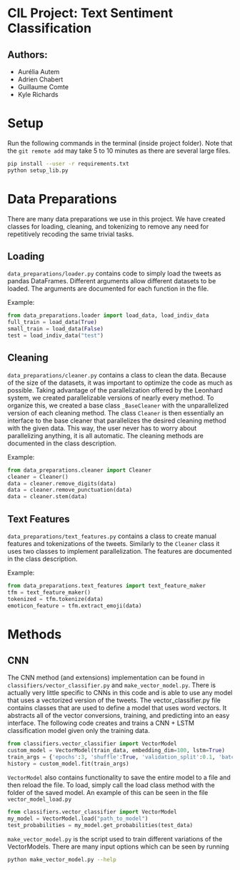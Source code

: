 # CIL Project: Text Sentiment Classification
## Authors:

* Aurélia Autem
* Adrien Chabert
* Guillaume Comte
* Kyle Richards

# Setup
Run the following commands in the terminal (inside project folder). Note that the `git remote add` may take 5 to 10 minutes as there are several large files.
```bash
pip install --user -r requirements.txt
python setup_lib.py
```

# Data Preparations
There are many data preparations we use in this project. We have created classes for loading, cleaning, and tokenizing to remove any need for repetitively recoding the same trivial tasks.

## Loading
`data_preparations/loader.py` contains code to simply load the tweets as pandas DataFrames. Different arguments allow different datasets to be loaded. The arguments are documented for each function in the file.

Example:
```python
from data_preparations.loader import load_data, load_indiv_data
full_train = load_data(True)
small_train = load_data(False)
test = load_indiv_data("test")
```

## Cleaning
`data_preparations/cleaner.py` contains a class to clean the data. Because of the size of the datasets, it was important to optimize the code as much as possible. Taking advantage of the parallelization offered by the Leonhard system, we created parallelizable versions of nearly every method. To organize this, we created a base class `_BaseCleaner` with the unparallelized version of each cleaning method. The class `Cleaner` is then essentially an interface to the base cleaner that parallelizes the desired cleaning method with the given data. This way, the user never has to worry about parallelizing anything, it is all automatic. The cleaning methods are documented in the class description.

Example:
```python
from data_preparations.cleaner import Cleaner
cleaner = Cleaner()
data = cleaner.remove_digits(data)
data = cleaner.remove_punctuation(data)
data = cleaner.stem(data)
```

## Text Features
`data_preparations/text_features.py` contains a class to create manual features and tokenizations of the tweets. Similarly to the `Cleaner` class it uses two classes to implement parallelization. The features are documented in the class description.

Example:
```python
from data_preparations.text_features import text_feature_maker
tfm = text_feature_maker()
tokenized = tfm.tokenize(data)
emoticon_feature = tfm.extract_emoji(data)
```


# Methods
## CNN
The CNN method (and extensions) implementation can be found in `classifiers/vector_classifier.py` and `make_vector_model.py`. There is actually very little specific to CNNs in this code and is able to use any model that uses a vectorized version of the tweets. The vector_classifier.py file contains classes that are used to define a model that uses word vectors. It abstracts all of the vector conversions, training, and predicting into an easy interface. The following code creates and trains a CNN + LSTM classification model given only the training data.

```python
from classifiers.vector_classifier import VectorModel
custom_model = VectorModel(train_data, embedding_dim=100, lstm=True)
train_args = {'epochs':3, 'shuffle':True, 'validation_split':0.1, 'batch_size':32, 'verbose':False}
history = custom_model.fit(train_args)
```

`VectorModel` also contains functionality to save the entire model to a file and then reload the file. To load, simply call the load class method with the folder of the saved model. An example of this can be seen in the file `vector_model_load.py`

```python
from classifiers.vector_classifier import VectorModel
my_model = VectorModel.load("path_to_model")
test_probabilities = my_model.get_probabilities(test_data)
```

`make_vector_model.py` is the script used to train different variations of the VectorModels. There are many input options which can be seen by running

```bash
python make_vector_model.py --help
```
